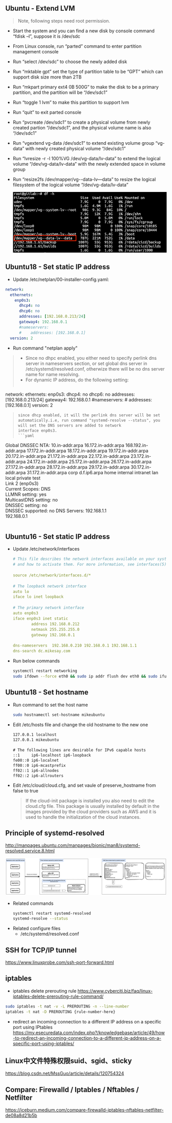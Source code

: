 ## Ubuntu - Extend LVM
> Note, following steps need root permission.
+ Start the system and you can find a new disk by console command “fdisk –l”, suppose it is /dev/sdc
+ From Linux console, run “parted” command to enter partition management console
+ Run “select /dev/sdc” to choose the newly added disk
+ Run “mktable gpt” set the type of partition table to be “GPT” which can support disk size more than 2TB
+ Run “mkpart primary ext4 0B 500G” to make the disk to be a primary partition, and the partition will be “/dev/sdc1”
+ Run “toggle 1 lvm” to make this partition to support lvm
+ Run “quit” to exit parted console
+ Run “pvcreate /dev/sdc1” to create a physical volume from newly created partion “/dev/sdc1”, and the physical volume name is also “/dev/sdc1”
+ Run “vgextend vg-data /dev/sdc1” to extend existing volume group “vg-data” with newly created physical volume “/dev/sdc1”
+ Run “lvresize -r -l 100%VG /dev/vg-data/lv-data” to extend the logical volume “/dev/vg-data/lv-data” with the newly extended space in volume group
+ Run “resize2fs /dev/mapper/vg--data-lv—data” to resize the logical filesystem of the logical volume “/dev/vg-data/lv-data”

    ![linux](../_media/linux/linux1.png)

## Ubuntu18 - Set static IP address
+ Update /etc/netplan/00-installer-config.yaml:
```yaml
network:
  ethernets:
    enp0s3:
      dhcp4: no
      dhcp6: no
      addresses: [192.168.0.213/24]
      gateway4: 192.168.0.1
      #nameservers:
      #    addresses: [192.168.0.1]
  version: 2
```
+ Run command "netplan apply"

> + Since no dhpc enabled, you either need to specify perlink dns server in nameservers section, or set global dns server in /etc/systemd/resolved.conf, otherwize there will be no 
> dns server name for name resolving.  
> + For dynamic IP address, do the following setting:
> ```yaml
  network:
    ethernets:
        enp0s3:
        dhcp4: no
        dhcp6: no
        addresses: [192.168.0.213/24]
        gateway4: 192.168.0.1
        #nameservers:
        #    addresses: [192.168.0.1]
    version: 2
> ```
> since dhcp enabled, it will the perlink dns server will be set automatically.i.e, run command "systemd-resolve --status", you will set the DNS servers are added to network 
> interface enp0s3.
> ```yaml
  Global
            DNSSEC NTA: 10.in-addr.arpa
                        16.172.in-addr.arpa
                        168.192.in-addr.arpa
                        17.172.in-addr.arpa
                        18.172.in-addr.arpa
                        19.172.in-addr.arpa
                        20.172.in-addr.arpa
                        21.172.in-addr.arpa
                        22.172.in-addr.arpa
                        23.172.in-addr.arpa
                        24.172.in-addr.arpa
                        25.172.in-addr.arpa
                        26.172.in-addr.arpa
                        27.172.in-addr.arpa
                        28.172.in-addr.arpa
                        29.172.in-addr.arpa
                        30.172.in-addr.arpa
                        31.172.in-addr.arpa
                        corp
                        d.f.ip6.arpa
                        home
                        internal
                        intranet
                        lan
                        local
                        private
                        test  
  Link 2 (enp0s3)  
        Current Scopes: DNS  
         LLMNR setting: yes  
  MulticastDNS setting: no  
        DNSSEC setting: no  
      DNSSEC supported: no
           DNS Servers: 192.168.1.1  
                        192.168.0.1  
> ```


## Ubuntu16 - Set static IP address
+ Update /etc/network/interfaces
    ```yaml
    # This file describes the network interfaces available on your system
    # and how to activate them. For more information, see interfaces(5).

    source /etc/network/interfaces.d/*

    # The loopback network interface
    auto lo
    iface lo inet loopback

    # The primary network interface
    auto enp0s3
    iface enp0s3 inet static
            address 192.168.0.212
            netmask 255.255.255.0
            gateway 192.168.0.1

    dns-nameservers  192.168.0.210 192.168.0.1 192.168.1.1
    dns-search dc.mikesay.com
    ```
+ Run below commands
    ```bash
    systemctl restart networking
    sudo ifdown --force eth0 && sudo ip addr flush dev eth0 && sudo ifup --force eth0
    ```

## Ubuntu18 - Set hostname
+ Run command to set the host name
    ```bash
    sudo hostnamectl set-hostname mikeubuntu
    ```
+ Edit /etc/hosts file and change the old hostname to the new one
    ```
    127.0.0.1 localhost
    127.0.0.1 mikeubuntu

    # The following lines are desirable for IPv6 capable hosts
    ::1     ip6-localhost ip6-loopback
    fe00::0 ip6-localnet
    ff00::0 ip6-mcastprefix
    ff02::1 ip6-allnodes
    ff02::2 ip6-allrouters
    ```
+ Edit /etc/cloud/cloud.cfg, and set vaule of preserve_hostname from false to true
    > If the cloud-init package is installed you also need to edit the cloud.cfg file. This package is usually installed by default in the images provided by the cloud providers such as AWS and it is used to handle the initialization of the cloud instances.

## Principle of systemd-resolved
http://manpages.ubuntu.com/manpages/bionic/man8/systemd-resolved.service.8.html

![linux](../_media/linux/linux2.png)

+ Related commands
    ```bash
    systemctl restart systemd-resolved
    systemd-resolve --status
    ```
+ Related configure files
    + /etc/systemd/resolved.conf

## SSH for TCP/IP tunnel
https://www.linuxprobe.com/ssh-port-forward.html

## iptables
+ iptables delete prerouting rule
https://www.cyberciti.biz/faq/linux-iptables-delete-prerouting-rule-command/

```bash
sudo iptables -t nat -v -L PREROUTING -n --line-number
iptables -t nat -D PREROUTING {rule-number-here}
```

+ redirect an incoming connection to a different IP address on a specific port using IPtables
https://my.esecuredata.com/index.php?/knowledgebase/article/49/how-to-redirect-an-incoming-connection-to-a-different-ip-address-on-a-specific-port-using-iptables/


## Linux中文件特殊权限suid、sgid、sticky  
https://blog.csdn.net/MssGuo/article/details/120754324  

## Compare: Firewalld / Iptables / Nftables / Netfilter  
https://iceburn.medium.com/compare-firewalld-iptables-nftables-netfilter-de08a8d21b5b  